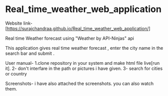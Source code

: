 # Real_time_weather_web_application

Website link- [https://surajchandraa.github.io/Real_time_weather_web_application/]

Real time Weather forecast using "Weather by API-Ninjas" api

This application gives real time weather forecast , enter the city name in the search bar and submit .

User manual-
1.clone repository in your system and make html file live[run it]. 
2- don't interfare in the path or pictures i have given.
3- search for cities or country

Screenshots-
i have also attached the screenshots. you can also watch them.


